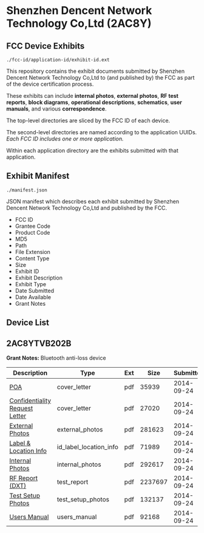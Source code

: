 # Shenzhen Dencent Network Technology Co,Ltd (2AC8Y)
## FCC Device Exhibits

```
./fcc-id/application-id/exhibit-id.ext
```

This repository contains the exhibit documents submitted by Shenzhen Dencent Network Technology Co,Ltd to (and published by) the FCC as part of the device certification process.

These exhibits can include **internal photos**, **external photos**, **RF test reports**, **block diagrams**, **operational descriptions**, **schematics**, **user manuals**, and various **correspondence**.

The top-level directories are sliced by the FCC ID of each device.

The second-level directories are named according to the application UUIDs. *Each FCC ID includes one or more application.*

Within each application directory are the exhibits submitted with that application. 

## Exhibit Manifest

```
./manifest.json
```

JSON manifest which describes each exhibit submitted by Shenzhen Dencent Network Technology Co,Ltd and published by the FCC.

- FCC ID
- Grantee Code
- Product Code
- MD5
- Path
- File Extension
- Content Type
- Size
- Exhibit ID
- Exhibit Description
- Exhibit Type
- Date Submitted
- Date Available
- Grant Notes

## Device List
## 2AC8YTVB202B
**Grant Notes:** Bluetooth anti-loss device

| Description | Type | Ext | Size | Submitted | Available |
| ----------- | ---- | --- | ---- | --------- | --------- |
| [POA](2AC8YTVB202B/ff994e9bc503d73d80b7cac85f3d7a7d/2399952.pdf) | cover_letter | pdf | 35939 | 2014-09-24 | 2014-09-24 |
| [Confidentiality Request Letter](2AC8YTVB202B/ff994e9bc503d73d80b7cac85f3d7a7d/2399953.pdf) | cover_letter | pdf | 27020 | 2014-09-24 | 2014-09-24 |
| [External Photos](2AC8YTVB202B/ff994e9bc503d73d80b7cac85f3d7a7d/2399959.pdf) | external_photos | pdf | 281623 | 2014-09-24 | 2014-09-24 |
| [Label & Location Info](2AC8YTVB202B/ff994e9bc503d73d80b7cac85f3d7a7d/2399961.pdf) | id_label_location_info | pdf | 71989 | 2014-09-24 | 2014-09-24 |
| [Internal Photos](2AC8YTVB202B/ff994e9bc503d73d80b7cac85f3d7a7d/2399960.pdf) | internal_photos | pdf | 292617 | 2014-09-24 | 2014-09-24 |
| [RF Report (DXT)](2AC8YTVB202B/ff994e9bc503d73d80b7cac85f3d7a7d/2399957.pdf) | test_report | pdf | 2237697 | 2014-09-24 | 2014-09-24 |
| [Test Setup Photos](2AC8YTVB202B/ff994e9bc503d73d80b7cac85f3d7a7d/2399958.pdf) | test_setup_photos | pdf | 132137 | 2014-09-24 | 2014-09-24 |
| [Users Manual](2AC8YTVB202B/ff994e9bc503d73d80b7cac85f3d7a7d/2399962.pdf) | users_manual | pdf | 92168 | 2014-09-24 | 2014-09-24 |

